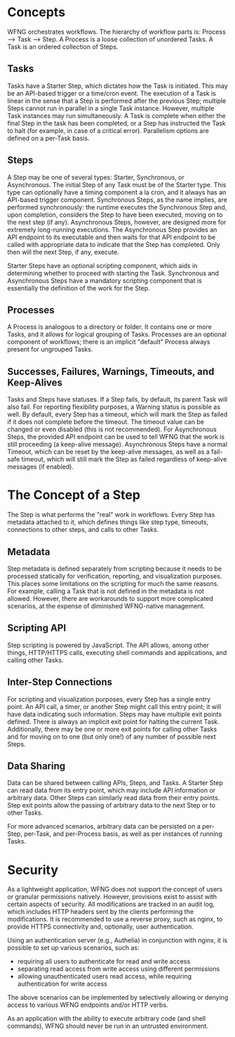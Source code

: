 # Concepts

WFNG orchestrates workflows. The hierarchy of workflow parts is: Process --> Task --> Step. A Process is a loose collection of unordered Tasks. A Task is an ordered collection of Steps.

## Tasks

Tasks have a Starter Step, which dictates how the Task is initiated. This may be an API-based trigger or a time/cron event. The execution of a Task is linear in the sense that a Step is performed after the previous Step; multiple Steps cannot run in parallel in a single Task instance. However, multiple Task instances may run simultaneously. A Task is complete when either the final Step in the task has been completed, or a Step has instructed the Task to halt (for example, in case of a critical error). Parallelism options are defined on a per-Task basis.

## Steps

A Step may be one of several types: Starter, Synchronous, or Asynchronous. The initial Step of any Task must be of the Starter type. This type can optionally have a timing component a la cron, and it always has an API-based trigger component. Synchronous Steps, as the name implies, are performed synchronously: the runtime executes the Synchronous Step and, upon completion, considers the Step to have been executed, moving on to the next step (if any). Asynchronous Steps, however, are designed more for extremely long-running executions. The Asynchronous Step provides an API endpoint to its executable and then waits for that API endpoint to be called with appropriate data to indicate that the Step has completed. Only then will the next Step, if any, execute.

Starter Steps have an optional scripting component, which aids in determining whether to proceed with starting the Task. Synchronous and Asynchronous Steps have a mandatory scripting component that is essentially the definition of the work for the Step.

## Processes

A Process is analogous to a directory or folder. It contains one or more Tasks, and it allows for logical grouping of Tasks. Processes are an optional component of workflows; there is an implicit "default" Process always present for ungrouped Tasks.

## Successes, Failures, Warnings, Timeouts, and Keep-Alives

Tasks and Steps have statuses. If a Step fails, by default, its parent Task will also fail. For reporting flexibility purposes, a Warning status is possible as well. By default, every Step has a timeout, which will mark the Step as failed if it does not complete before the timeout. The timeout value can be changed or even disabled (this is not recommended). For Asynchronous Steps, the provided API endpoint can be used to tell WFNG that the work is still proceeding (a keep-alive message). Asynchronous Steps have a normal Timeout, which can be reset by the keep-alive messages, as well as a fail-safe timeout, which will still mark the Step as failed regardless of keep-alive messages (if enabled).

# The Concept of a Step

The Step is what performs the "real" work in workflows. Every Step has metadata attached to it, which defines things like step type, timeouts, connections to other steps, and calls to other Tasks.

## Metadata

Step metadata is defined separately from scripting because it needs to be processed statically for verification, reporting, and visualization purposes. This places some limitations on the scripting for much the same reasons. For example, calling a Task that is not defined in the metadata is not allowed. However, there are workarounds to support more complicated scenarios, at the expense of diminished WFNG-native management.

## Scripting API

Step scripting is powered by JavaScript. The API allows, among other things, HTTP/HTTPS calls, executing shell commands and applications, and calling other Tasks.

## Inter-Step Connections

For scripting and visualization purposes, every Step has a single entry point. An API call, a timer, or another Step might call this entry point; it will have data indicating such information. Steps may have multiple exit points defined. There is always an implicit exit point for halting the current Task. Additionally, there may be one or more exit points for calling other Tasks and for moving on to one (but only one!) of any number of possible next Steps.

## Data Sharing

Data can be shared between calling APIs, Steps, and Tasks. A Starter Step can read data from its entry point, which may include API information or arbitrary data. Other Steps can similarly read data from their entry points. Step exit points allow the passing of arbitrary data to the next Step or to other Tasks.

For more advanced scenarios, arbitrary data can be persisted on a per-Step, per-Task, and per-Process basis, as well as per instances of running Tasks.

# Security

As a lightweight application, WFNG does not support the concept of users or granular permissions natively. However, provisions exist to assist with certain aspects of security. All modifications are tracked in an audit log, which includes HTTP headers sent by the clients performing the modifications. It is recommended to use a reverse proxy, such as nginx, to provide HTTPS connectivity and, optionally, user authentication.

Using an authentication server (e.g., Authelia) in conjunction with nginx, it is possible to set up various scenarios, such as:
- requiring all users to authenticate for read and write access
- separating read access from write access using different permissions
- allowing unauthenticated users read access, while requiring authentication for write access

The above scenarios can be implemented by selectively allowing or denying access to various WFNG endpoints and/or HTTP verbs.

As an application with the ability to execute arbitrary code (and shell commands), WFNG should never be run in an untrusted environment.
